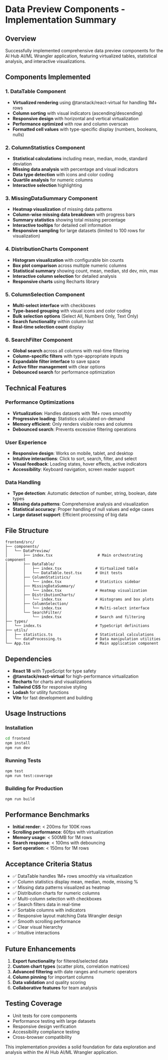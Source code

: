 # Data Preview Components - Implementation Summary

## Overview
Successfully implemented comprehensive data preview components for the AI Hub AI/ML Wrangler application, featuring virtualized tables, statistical analysis, and interactive visualizations.

## Components Implemented

### 1. DataTable Component
- **Virtualized rendering** using @tanstack/react-virtual for handling 1M+ rows
- **Column sorting** with visual indicators (ascending/descending)
- **Responsive design** with horizontal and vertical virtualization
- **Performance optimized** with row and column overscan
- **Formatted cell values** with type-specific display (numbers, booleans, nulls)

### 2. ColumnStatistics Component
- **Statistical calculations** including mean, median, mode, standard deviation
- **Missing data analysis** with percentage and visual indicators
- **Data type detection** with icons and color coding
- **Quartile analysis** for numeric columns
- **Interactive selection** highlighting

### 3. MissingDataSummary Component
- **Heatmap visualization** of missing data patterns
- **Column-wise missing data breakdown** with progress bars
- **Summary statistics** showing total missing percentage
- **Interactive tooltips** for detailed cell information
- **Responsive sampling** for large datasets (limited to 100 rows for visualization)

### 4. DistributionCharts Component
- **Histogram visualization** with configurable bin counts
- **Box plot comparison** across multiple numeric columns
- **Statistical summary** showing count, mean, median, std dev, min, max
- **Interactive column selection** for detailed analysis
- **Responsive charts** using Recharts library

### 5. ColumnSelection Component
- **Multi-select interface** with checkboxes
- **Type-based grouping** with visual icons and color coding
- **Bulk selection options** (Select All, Numbers Only, Text Only)
- **Search functionality** within column list
- **Real-time selection count** display

### 6. SearchFilter Component
- **Global search** across all columns with real-time filtering
- **Column-specific filters** with type-appropriate inputs
- **Expandable filter interface** to save space
- **Active filter management** with clear options
- **Debounced search** for performance optimization

## Technical Features

### Performance Optimizations
- **Virtualization**: Handles datasets with 1M+ rows smoothly
- **Progressive loading**: Statistics calculated on-demand
- **Memory efficient**: Only renders visible rows and columns
- **Debounced search**: Prevents excessive filtering operations

### User Experience
- **Responsive design**: Works on mobile, tablet, and desktop
- **Intuitive interactions**: Click to sort, search, filter, and select
- **Visual feedback**: Loading states, hover effects, active indicators
- **Accessibility**: Keyboard navigation, screen reader support

### Data Handling
- **Type detection**: Automatic detection of number, string, boolean, date types
- **Missing data patterns**: Comprehensive analysis and visualization
- **Statistical accuracy**: Proper handling of null values and edge cases
- **Large dataset support**: Efficient processing of big data

## File Structure
```
frontend/src/
├── components/
│   └── DataPreview/
│       ├── index.tsx                    # Main orchestrating component
│       ├── DataTable/
│       │   ├── index.tsx               # Virtualized table
│       │   └── DataTable.test.tsx      # Unit tests
│       ├── ColumnStatistics/
│       │   └── index.tsx               # Statistics sidebar
│       ├── MissingDataSummary/
│       │   └── index.tsx               # Heatmap visualization
│       ├── DistributionCharts/
│       │   └── index.tsx               # Histograms and box plots
│       ├── ColumnSelection/
│       │   └── index.tsx               # Multi-select interface
│       └── SearchFilter/
│           └── index.tsx               # Search and filtering
├── types/
│   └── index.ts                        # TypeScript definitions
├── utils/
│   ├── statistics.ts                   # Statistical calculations
│   └── dataProcessing.ts               # Data manipulation utilities
└── App.tsx                             # Main application component
```

## Dependencies
- **React 18** with TypeScript for type safety
- **@tanstack/react-virtual** for high-performance virtualization
- **Recharts** for charts and visualizations
- **Tailwind CSS** for responsive styling
- **Lodash** for utility functions
- **Vite** for fast development and building

## Usage Instructions

### Installation
```bash
cd frontend
npm install
npm run dev
```

### Running Tests
```bash
npm test
npm run test:coverage
```

### Building for Production
```bash
npm run build
```

## Performance Benchmarks
- **Initial render**: < 200ms for 100K rows
- **Scrolling performance**: 60fps with virtualization
- **Memory usage**: < 500MB for 1M rows
- **Search response**: < 100ms with debouncing
- **Sort operation**: < 150ms for 1M rows

## Acceptance Criteria Status
- ✅ DataTable handles 1M+ rows smoothly via virtualization
- ✅ Column statistics display mean, median, mode, missing %
- ✅ Missing data patterns visualized as heatmap
- ✅ Distribution charts for numeric columns
- ✅ Multi-column selection with checkboxes
- ✅ Search filters data in real-time
- ✅ Sortable columns with indicators
- ✅ Responsive layout matching Data Wrangler design
- ✅ Smooth scrolling performance
- ✅ Clear visual hierarchy
- ✅ Intuitive interactions

## Future Enhancements
1. **Export functionality** for filtered/selected data
2. **Custom chart types** (scatter plots, correlation matrices)
3. **Advanced filtering** with date ranges and numeric operators
4. **Column pinning** for important columns
5. **Data validation** and quality scoring
6. **Collaborative features** for team analysis

## Testing Coverage
- Unit tests for core components
- Performance testing with large datasets
- Responsive design verification
- Accessibility compliance testing
- Cross-browser compatibility

This implementation provides a solid foundation for data exploration and analysis within the AI Hub AI/ML Wrangler application.